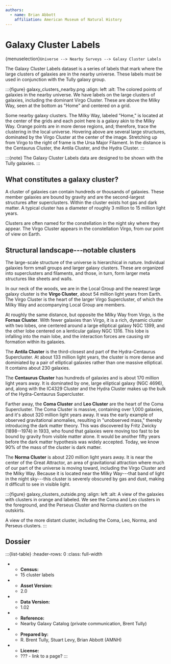 ```yaml
---
authors:
  - name: Brian Abbott
    affiliation: American Museum of Natural History
---
```



# Galaxy Cluster Labels

{menuselection}`Universe --> Nearby Surveys --> Galaxy Cluster Labels`


The Galaxy Cluster Labels dataset is a series of labels that mark where the large clusters of galaxies are in the nearby universe. These labels must be used in conjunction with the Tully galaxy group.


:::{figure} galaxy_clusters_nearby.png
:align: left
:alt: The colored points of galaxies in the nearby universe. We have labels on the large clusters of galaxies, including the dominant Virgo Cluster. These are above the Milky Way, seen at the bottom as "Home" and centered on a grid.

Some nearby galaxy clusters. The Milky Way, labeled "Home," is located at the center of the grids and each point here is a galaxy akin to the Milky Way. Orange points are in more dense regions, and; therefore, trace the clustering in the local universe. Hovering above are several large structures, dominated by the Virgo Cluster at the center of the image. Stretching up from Virgo to the right of frame is the Ursa Major Filament. In the distance is the Centaurus Cluster, the Antila Cluster, and the Hydra Cluster. 
:::



:::{note}
The Galaxy Cluster Labels data are designed to be shown with the Tully galaxies.
:::



## What constitutes a galaxy cluster?

A cluster of galaxies can contain hundreds or thousands of galaxies. These member galaxies are bound by gravity and are the second-largest structures after superclusters. Within the cluster exists hot gas and dark matter. A typical cluster has a diameter of roughly 3 million to 15 million light years.

Clusters are often named for the constellation in the night sky where they appear. The Virgo Cluster appears in the constellation Virgo, from our point of view on Earth.


## Structural landscape---notable clusters

The large-scale structure of the universe is hierarchical in nature. Individual galaxies form small groups and larger galaxy clusters. These are organized into superclusters and filaments, and those, in turn, form larger meta structures like sheets and walls.

In our neck of the woods, we are in the Local Group and the nearest large galaxy cluster is the **Virgo Cluster**, about 54 million light years from Earth. The Virgo Cluster is the heart of the larger Virgo Supercluster, of which the Milky Way and accompanying Local Group are members.

At roughly the same distance, but opposite the Milky Way from Virgo, is the **Fornax Cluster**. With fewer galaxies than Virgo, it is a rich, dynamic cluster with two lobes, one centered around a large elliptical galaxy NGC 1399, and the other lobe centered on a lenticular galaxy NGC 1316. This lobe is infalling into the main lobe, and the interaction forces are causing str formation within its galaxies.

The **Antila Cluster** is the third-closest and part of the Hydra-Centaurus Supercluster. At about 133 million light years, the cluster is more dense and dominiated by a pair of elliptical galaxies rather than one massive elliptical. It contains about 230 galaxies.

The **Centaurus Cluster** has hundreds of galaxies and is about 170 million light years away. It is dominated by one, large elliptical galaxy (NGC 4696), and, along with the IC4329 Cluster and the Hydra Cluster makes up the bulk of the Hydra-Centaurus Supercluster.

Farther away, the **Coma Cluster** and **Leo Cluster** are the heart of the Coma Supercluster. The Coma Cluster is massive, containing over 1,000 galaxies, and it's about 320 million light years away. It was the early example of observed gravitational anomalies, resulting in "unobserved mass," thereby introducing the dark matter theory. This was discovered by Fritz Zwicky (1898--1974) in 1933, who found that galaxies were moving too fast to be bound by gravity from visible matter alone. It would be another fifty years before the dark matter hypothesis was widely accepted. Today, we know 90% of the mass of the cluster is dark matter. 

The **Norma Cluster** is about 220 million light years away. It is near the center of the Great Attractor, an area of gravitational attraction where much of our part of the universe is moving toward, including the Virgo Cluster and the Milky Way. Because it is located near the Milky Way---that band of light in the night sky---this cluster is severely obscured by gas and dust, making it difficult to see in visible light.

<!-- :::{figure} .jpg
:align: center
:width: 50%
:alt: 
::: -->






:::{figure} galaxy_clusters_outside.png
:align: left
:alt: A view of the galaxies with clusters in orange and labeled. We see the Coma and Leo clusters in the foreground, and the Perseus Cluster and Norma clusters on the outskirts.

A view of the more distant cluster, including the Coma, Leo, Norma, and Perseus clusters. 
:::







## Dossier
:::{list-table}
:header-rows: 0
:class: full-width

* - **Census:**
  - 15 cluster labels
* - **Asset Version:**
  - 2.0
* - **Data Version:**
  - 1.02
* - **Reference:**
  - Nearby Galaxy Catalog (private communication, Brent Tully)
* - **Prepared by:**
  - R. Brent Tully, Stuart Levy, Brian Abbott (AMNH)
* - **License:**
  - ??? - link to a page?
:::